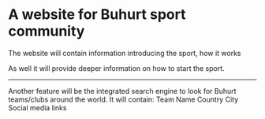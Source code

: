 # A website for Buhurt sport community

The website will contain information introducing the sport, how it works

As well it will provide deeper information on how to start the sport.
___
Another feature will be the integrated search engine to look for Buhurt teams/clubs
around the world. It will contain:
                      Team Name
                      Country
                      City
                      Social media links

